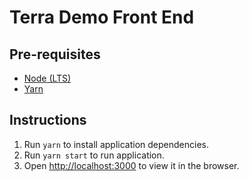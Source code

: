 # Terra Demo Front End

## Pre-requisites
- [Node (LTS)](https://nodejs.org/en/)
- [Yarn](https://yarnpkg.com/) 

## Instructions
1. Run `yarn` to install application dependencies.
2. Run `yarn start` to run application.
3. Open [http://localhost:3000](http://localhost:3000) to view it in the browser.
